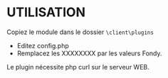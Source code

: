 UTILISATION
============
Copiez le module dans le dossier ```\client\plugins```
- Editez config.php
- Remplacez les XXXXXXXX par les valeurs Fondy.


Le plugin nécessite php curl sur le serveur WEB.
